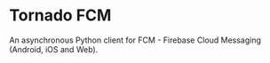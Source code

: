 # Tornado FCM
An asynchronous Python client for FCM - Firebase Cloud Messaging (Android, iOS and Web).
